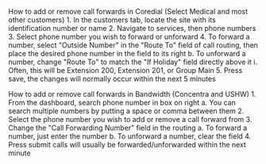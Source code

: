 How to add or remove call forwards in Coredial (Select Medical and most other customers)
	1. In the customers tab, locate the site with its identification number or name
	2. Navigate to services, then phone numbers
	3. Select phone number you wish to forward or unforward
	4. To forward a number, select "Outside Number" in the "Route To" field of call routing, then place the desired phone number in the field to its right
		b. To unforward a number, change "Route To" to match the "If Holiday" field directly above it
			i. Often, this will be Extension 200, Extension 201, or Group Main
	5. Press save, the changes will normally occur within the next 5 minutes

How to add or remove call forwards in Bandwidth (Concentra and USHW)
	1. From the dashboard, search phone number in box on right
		a. You can search multiple numbers by putting a space or comma between them
	2. Select the phone number you wish to add or remove a call forward from
	3. Change the "Call Forwarding Number" field in the routing
		a. To forward a number, just enter the number
		b. To unforward a number, clear the field
	4. Press submit calls will usually be forwarded/unforwarded within the next minute


<!--- This is an internal document I created to provide my coworkers a step by step guide in adding and removing call forwards for various clients --->

